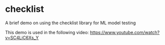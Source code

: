 # checklist
A brief demo on using the checklist library for ML model testing

This demo is used in the following video: https://www.youtube.com/watch?v=SC4LiC6Xs_Y
